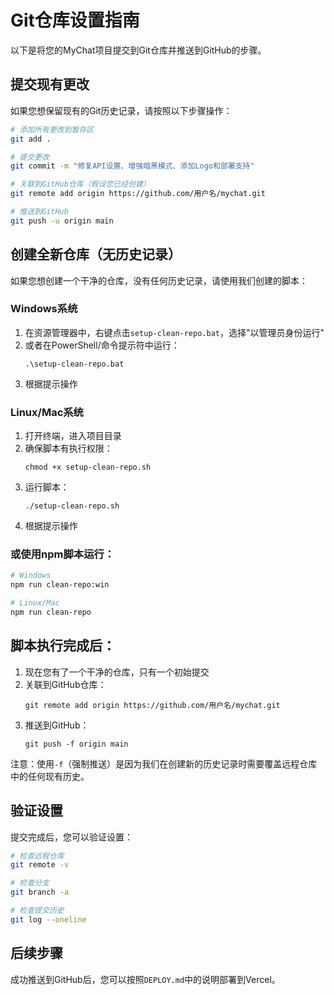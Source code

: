 # Git仓库设置指南

以下是将您的MyChat项目提交到Git仓库并推送到GitHub的步骤。

## 提交现有更改

如果您想保留现有的Git历史记录，请按照以下步骤操作：

```bash
# 添加所有更改到暂存区
git add .

# 提交更改
git commit -m "修复API设置、增强暗黑模式、添加Logo和部署支持"

# 关联到GitHub仓库（假设您已经创建）
git remote add origin https://github.com/用户名/mychat.git

# 推送到GitHub
git push -u origin main
```

## 创建全新仓库（无历史记录）

如果您想创建一个干净的仓库，没有任何历史记录，请使用我们创建的脚本：

### Windows系统

1. 在资源管理器中，右键点击`setup-clean-repo.bat`，选择"以管理员身份运行"
2. 或者在PowerShell/命令提示符中运行：
   ```
   .\setup-clean-repo.bat
   ```
3. 根据提示操作

### Linux/Mac系统

1. 打开终端，进入项目目录
2. 确保脚本有执行权限：
   ```
   chmod +x setup-clean-repo.sh
   ```
3. 运行脚本：
   ```
   ./setup-clean-repo.sh
   ```
4. 根据提示操作

### 或使用npm脚本运行：

```bash
# Windows
npm run clean-repo:win

# Linux/Mac
npm run clean-repo
```

## 脚本执行完成后：

1. 现在您有了一个干净的仓库，只有一个初始提交
2. 关联到GitHub仓库：
   ```
   git remote add origin https://github.com/用户名/mychat.git
   ```
3. 推送到GitHub：
   ```
   git push -f origin main
   ```

注意：使用`-f`（强制推送）是因为我们在创建新的历史记录时需要覆盖远程仓库中的任何现有历史。

## 验证设置

提交完成后，您可以验证设置：

```bash
# 检查远程仓库
git remote -v

# 检查分支
git branch -a

# 检查提交历史
git log --oneline
```

## 后续步骤

成功推送到GitHub后，您可以按照`DEPLOY.md`中的说明部署到Vercel。 